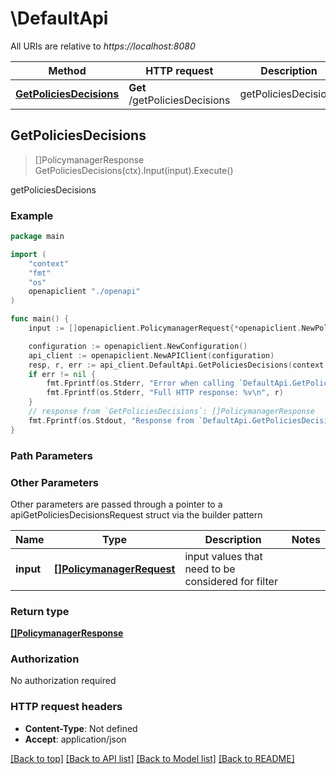 # \DefaultApi

All URIs are relative to *https://localhost:8080*

Method | HTTP request | Description
------------- | ------------- | -------------
[**GetPoliciesDecisions**](DefaultApi.md#GetPoliciesDecisions) | **Get** /getPoliciesDecisions | getPoliciesDecisions



## GetPoliciesDecisions

> []PolicymanagerResponse GetPoliciesDecisions(ctx).Input(input).Execute()

getPoliciesDecisions



### Example

```go
package main

import (
    "context"
    "fmt"
    "os"
    openapiclient "./openapi"
)

func main() {
    input := []openapiclient.PolicymanagerRequest{*openapiclient.NewPolicymanagerRequest(*openapiclient.NewAction(openapiclient.action_type("read")), *openapiclient.NewResource("Name_example", "Creds_example"))} // []PolicymanagerRequest | input values that need to be considered for filter

    configuration := openapiclient.NewConfiguration()
    api_client := openapiclient.NewAPIClient(configuration)
    resp, r, err := api_client.DefaultApi.GetPoliciesDecisions(context.Background()).Input(input).Execute()
    if err != nil {
        fmt.Fprintf(os.Stderr, "Error when calling `DefaultApi.GetPoliciesDecisions``: %v\n", err)
        fmt.Fprintf(os.Stderr, "Full HTTP response: %v\n", r)
    }
    // response from `GetPoliciesDecisions`: []PolicymanagerResponse
    fmt.Fprintf(os.Stdout, "Response from `DefaultApi.GetPoliciesDecisions`: %v\n", resp)
}
```

### Path Parameters



### Other Parameters

Other parameters are passed through a pointer to a apiGetPoliciesDecisionsRequest struct via the builder pattern


Name | Type | Description  | Notes
------------- | ------------- | ------------- | -------------
 **input** | [**[]PolicymanagerRequest**](PolicymanagerRequest.md) | input values that need to be considered for filter | 

### Return type

[**[]PolicymanagerResponse**](PolicymanagerResponse.md)

### Authorization

No authorization required

### HTTP request headers

- **Content-Type**: Not defined
- **Accept**: application/json

[[Back to top]](#) [[Back to API list]](../README.md#documentation-for-api-endpoints)
[[Back to Model list]](../README.md#documentation-for-models)
[[Back to README]](../README.md)

